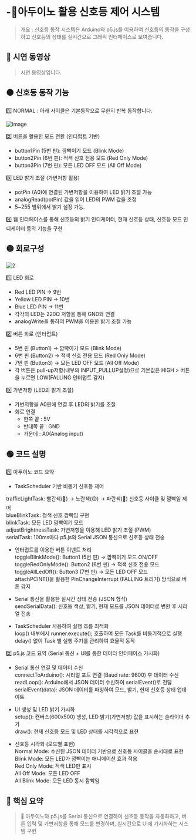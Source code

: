 # -🚦아두이노 활용 신호등 제어 시스템
> 개요 : 신호등 동작 시스템은 Arduino와 p5.js를 이용하여 신호등의 동작을 구성하고 신호등의 상태를 실시간으로 그래픽 인터페이스로 보여줍니다.


## 🔴 시연 동영상 
> 시연 동영상입니다. 


## 🟠 신호등 동작 기능
1️⃣ NORMAL : 아래 사이클은 기본동작으로 무한히 반복 동작합니다.  

![image](https://github.com/user-attachments/assets/613ce40e-50a9-410a-bd08-2e34f2919dc5)

2️⃣ 버튼을 활용한 모드 전환 (인터럽트 기반)
- button1Pin (5번 핀): 깜빡이기 모드 (Blink Mode)  
- button2Pin (6번 핀): 적색 신호 전용 모드 (Red Only Mode)  
- button3Pin (7번 핀): 모든 LED OFF 모드 (All Off Mode)

3️⃣ LED 밝기 조절 (가변저항 활용)  
- potPin (A0)에 연결된 가변저항을 이용하여 LED 밝기 조절 가능
- analogRead(potPin) 값을 읽어 LED의 PWM 값을 조정
- 5~255 범위에서 밝기 설정 가능.  
  
4️⃣ 웹 인터페이스를 통해 신호등의 밝기 인디케이터, 현재 신호등 상태, 신호등 모드 인디케이터 등의 기능을 구현


## 🟡 회로구성
![2](https://github.com/user-attachments/assets/177c8f42-d43b-4ecd-9044-d64e908f558c)  


1️⃣ LED 회로 
- Red LED PIN -> 9번
- Yellow LED PIN -> 10번  
- Blue LED PIN -> 11번  
- 각각의 LED는 220Ω 저항을 통해 GND와 연결
- analogWrite을 통하여 PWM을 이용한 밝기 조절 가능


2️⃣ 버튼 회로 (인터럽트)  
- 5번 핀 (Button1) → 깜빡이기 모드 (Blink Mode)  
- 6번 핀 (Button2) → 적색 신호 전용 모드 (Red Only Mode)  
- 7번 핀 (Button3) → 모든 LED OFF 모드 (All Off Mode)  
- 각 버튼은 pull-up저항(내부의 INPUT_PULLUP설정)으로 기본값은 HIGH > 버튼을 누르면 LOW(FALLING 인터럽트 감지)

  
3️⃣ 가변저항 (LED의 밝기 조절)
- 가변저항을 A0핀에 연결 후 LED의 밝기를 조절  
- 회로 연결  
  - 한쪽 끝 : 5V  
  - 반대쪽 끝 : GND  
  - 가운데 : A0(Analog input)  



## 🟢 코드 설명  
 1️⃣  아두이노 코드 요약  
- TaskScheduler 기반 비동기 신호등 제어  

trafficLightTask: 빨간색(🔴) → 노란색(🟡) → 파란색(🔵) 신호등 사이클 및 깜빡임 제어  
blueBlinkTask: 청색 신호 깜빡임 구현  
blinkTask: 모든 LED 깜빡이기 모드  
adjustBrightnessTask: 가변저항을 이용해 LED 밝기 조절 (PWM)  
serialTask: 100ms마다 p5.js와 Serial JSON 통신으로 신호등 상태 전송  


- 인터럽트를 이용한 버튼 이벤트 처리  
toggleBlinkMode(): Button1 (5번 핀) → 깜빡이기 모드 ON/OFF  
toggleRedOnlyMode(): Button2 (6번 핀) → 적색 신호 전용 모드  
toggleAllLedOff(): Button3 (7번 핀) → 모든 LED OFF 모드  
attachPCINT()을 활용한 PinChangeInterrupt (FALLING 트리거) 방식으로 버튼 감지


- Serial 통신을 활용한 실시간 상태 전송 (JSON 형식)  
sendSerialData(): 신호등 색상, 밝기, 현재 모드를 JSON 데이터로 변환 후 시리얼 전송


- TaskScheduler 사용하여 실행 흐름 최적화  
loop() 내부에서 runner.execute(); 호출하여 모든 Task를 비동기적으로 실행  
delay() 없이 Task 별 실행 주기를 관리하여 효율적 동작  


2️⃣  p5.js 코드 요약 (Serial 통신 + UI를 통한 데이터 인터페이스 가시화)  
- Serial 통신 연결 및 데이터 수신  
connectToArduino(): 시리얼 포트 연결 (Baud rate: 9600) 후 데이터 수신  
readLoop(): Arduino에서 JSON 데이터 수신하여 serialEvent()로 전달  
serialEvent(data): JSON 데이터를 파싱하여 모드, 밝기, 현재 신호등 상태 업데이트


- UI 생성 및 LED 밝기 가시화  
setup(): 캔버스(600x500) 생성, LED 밝기(가변저항) 값을 표시하는 슬라이더 추가  
draw(): 현재 신호등 모드 및 LED 상태를 시각적으로 표현


- 신호등 시각화 (모드별 표현)  
Normal Mode: 수신된 JSON 데이터 기반으로 신호등 사이클을 순서대로 표현  
Blink Mode: 모든 LED가 깜빡이는 애니메이션 효과 적용  
Red Only Mode: 적색 LED만 표시  
All Off Mode: 모든 LED OFF  
All Blink Mode: 모든 LED 동시 깜빡임  



## 🔵 핵심 요약  
> 📌 아두이노와 p5.js를 Serial 통신으로 연결하여 신호등 동작을 자동화하고, 버튼 입력 및 가변저항을 통해 모드를 변경하며, 실시간으로 UI에 가시화하는 시스템 구현

